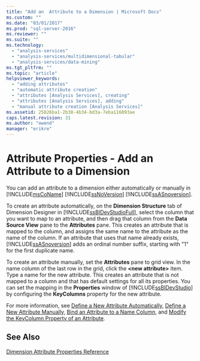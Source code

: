 ```yaml
---
title: "Add an  Attribute to a Dimension | Microsoft Docs"
ms.custom: ""
ms.date: "03/01/2017"
ms.prod: "sql-server-2016"
ms.reviewer: ""
ms.suite: ""
ms.technology: 
  - "analysis-services"
  - "analysis-services/multidimensional-tabular"
  - "analysis-services/data-mining"
ms.tgt_pltfrm: ""
ms.topic: "article"
helpviewer_keywords: 
  - "adding attributes"
  - "automatic attribute creation"
  - "attributes [Analysis Services], creating"
  - "attributes [Analysis Services], adding"
  - "manual attribute creation [Analysis Services]"
ms.assetid: 25826ba1-2b38-4b34-bd3a-7eba116093ae
caps.latest.revision: 31
ms.author: "owend"
manager: "erikre"
---
```

# Attribute Properties - Add an  Attribute to a Dimension
  You can add an attribute to a dimension either automatically or manually in [!INCLUDE[msCoName](../../advanced-analytics/r-services/tutorials/includes/msconame-md.md)] [!INCLUDE[ssNoVersion](../../advanced-analytics/r-services/includes/ssnoversion-md.md)] [!INCLUDE[ssASnoversion](../../analysis-services/includes/ssasnoversion-md.md)].  
  
 To create an attribute automatically, on the **Dimension Structure** tab of Dimension Designer in [!INCLUDE[ssBIDevStudioFull](../../analysis-services/includes/ssbidevstudiofull-md.md)], select the column that you want to map to an attribute, and then drag that column from the **Data Source View** pane to the **Attributes** pane. This creates an attribute that is mapped to the column, and assigns the same name to the attribute as the name of the column. If an attribute that uses that name already exists, [!INCLUDE[ssASnoversion](../../analysis-services/includes/ssasnoversion-md.md)] adds an ordinal number suffix, starting with "1" for the first duplicate name.  
  
 To create an attribute manually, set the **Attributes** pane to grid view. In the name column of the last row in the grid, click the **\<new attribute>** item. Type a name for the new attribute. This creates an attribute that is not mapped to a column and that has default settings for all its properties. You can set the mapping in the **Properties** window of [!INCLUDE[ssBIDevStudio](../../analysis-services/includes/ssbidevstudio-md.md)] by configuring the **KeyColumns** property for the new attribute.  
  
 For more information, see [Define a New Attribute Automatically](../Topic/Define%20a%20New%20Attribute%20Automatically.md), [Define a New Attribute Manually](../Topic/Define%20a%20New%20Attribute%20Manually.md), [Bind an Attribute to a Name Column](../Topic/Bind%20an%20Attribute%20to%20a%20Name%20Column.md), and [Modify the KeyColumn Property of an Attribute](../Topic/Modify%20the%20KeyColumn%20Property%20of%20an%20Attribute.md).  
  
## See Also  
 [Dimension Attribute Properties Reference](../../analysis-services/multidimensional-models/dimension-attribute-properties-reference.md)  
  
  